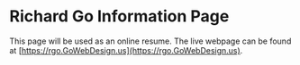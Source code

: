 # Richard Go Information Page

This page will be used as an online resume. The live webpage can be found at [https://rgo.GoWebDesign.us](https://rgo.GoWebDesign.us).
